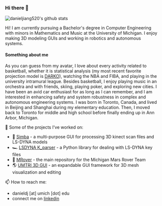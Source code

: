 ### Hi there 👋

![danieljiang520's github stats](https://github-readme-stats-sigma-five.vercel.app/api?username=danieljiang520&count_private=true)

Hi! I am currently pursuing a Bachelor's degree in Computer Engineering with minors in Mathematics and Music at the University of Michigan. I enjoy making 3D modeling GUIs and working in robotics and autonomous systems.

#### Something about me
As you can guess from my avatar, I love about every activity related to basketball, whether it is statistical analysis (my most recent favorite projection model is [DARKO](https://apanalytics.shinyapps.io/DARKO//)), watching the NBA and FIBA, and playing in the university intramural league. Besides basketball, I enjoy playing music in an orchestra and with friends, skiing, playing poker, and exploring new cities. I have been an avid car enthusiast for as long as I can remember, and I am interested in enhancing safety and system robustness in complex and autonomous engineering systems. I was born in Toronto, Canada, and lived in Beijing and Shanghai during my elementary education. Then, I moved back to Toronto for middle and high school before finally ending up in Ann Arbor, Michigan.

🔭 Some of the projects I've worked on:
- :dog: [Simba](https://github.com/danieljiang520/Simba) - a multi-purpose GUI for processing 3D kinect scan files and LS-DYNA models
- 🏎️ [LSDYNA K_parser](https://github.com/danieljiang520/K_parser) - a Python library for dealing with LS-DYNA key files
- :rocket: [MRover](https://github.com/umrover/mrover-workspace) - the main repository for the Michigan Mars Rover Team
- :earth_americas: [UMTRI 3D GUI](https://github.com/danieljiang520/UMTRI_3DGUI) - an expandable GUI framework for 3D mesh visualization and editing

📫 How to reach me:
- danieldj [at] umich [dot] edu
- connect me on [linkedin](https://www.linkedin.com/in/danieljiangdj/)
